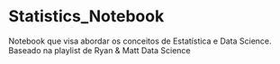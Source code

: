 # Statistics_Notebook
Notebook que visa abordar os conceitos de Estatística e Data Science. Baseado na playlist de Ryan &amp; Matt Data Science
